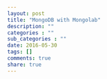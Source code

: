 ```yaml
---
layout: post
title: "MongoDB with Mongolab"
description: ""
categories : ""
sub_categories : ""
date: 2016-05-30
tags: []
comments: true
share: true
---
```




